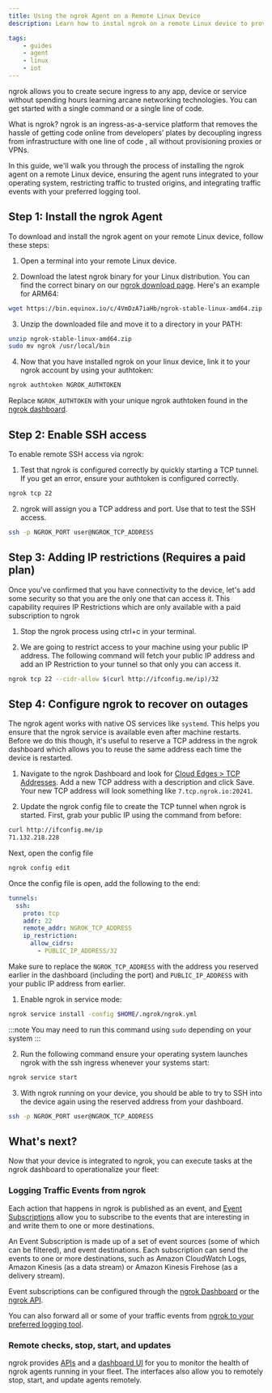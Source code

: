 ```yaml
---
title: Using the ngrok Agent on a Remote Linux Device
description: Learn how to instal ngrok on a remote Linux device to provide secure access and management.

tags:
    - guides
    - agent
    - linux
    - iot
---
```


ngrok allows you to create secure ingress to any app, device or service without spending hours learning arcane networking technologies. You can get started with a single command or a single line of code.

What is ngrok? ngrok is an ingress-as-a-service platform that removes the hassle of getting code online from developers’ plates by decoupling ingress from infrastructure with one line of code , all without provisioning proxies or VPNs. 

In this guide, we'll walk you through the process of installing the ngrok agent on a remote Linux device, ensuring the agent runs integrated to your operating system, restricting traffic to trusted origins, and integrating traffic events with your preferred logging tool.

## Step 1: Install the ngrok Agent
To download and install the ngrok agent on your remote Linux device, follow these steps:

1. Open a terminal into your remote Linux device.

2. Download the latest ngrok binary for your Linux distribution. You can find the correct binary on our [ngrok download page](https://ngrok.com/download). Here's an example for ARM64:

```bash
wget https://bin.equinox.io/c/4VmDzA7iaHb/ngrok-stable-linux-amd64.zip
```

3. Unzip the downloaded file and move it to a directory in your PATH:

```bash
unzip ngrok-stable-linux-amd64.zip
sudo mv ngrok /usr/local/bin
```

4. Now that you have installed ngrok on your linux device, link it to your ngrok account by using your authtoken:

```bash
ngrok authtoken NGROK_AUTHTOKEN
```

Replace `NGROK_AUTHTOKEN` with your unique ngrok authtoken found in the [ngrok dashboard](https://dashboard.ngrok.com/get-started/your-authtoken##).

## Step 2: Enable SSH access

To enable remote SSH access via ngrok:

1. Test that ngrok is configured correctly by quickly starting a TCP tunnel. If you get an error, ensure your authtoken is configured correctly.

```bash
ngrok tcp 22
```

2. ngrok will assign you a TCP address and port. Use that to test the SSH access.

```bash
ssh -p NGROK_PORT user@NGROK_TCP_ADDRESS
```

## Step 3: Adding IP restrictions (Requires a paid plan)

Once you've confirmed that you have connectivity to the device, let's add some security so that you are the only one that can access it. This capability requires IP Restrictions which are only available with a paid subscription to ngrok

1. Stop the ngrok process using ctrl+c in your terminal.

1. We are going to restrict access to your machine using your public IP address. The following command will fetch your public IP address and add an IP Restriction to your tunnel so that only you can access it. 

```bash
ngrok tcp 22 --cidr-allow $(curl http://ifconfig.me/ip)/32
```

## Step 4: Configure ngrok to recover on outages

The ngrok agent works with native OS services like `systemd`. This helps you ensure that the ngrok service is available even after machine restarts. Before we do this though, it's useful to reserve a TCP address in the ngrok dashboard which allows you to reuse the same address each time the device is restarted.

1. Navigate to the ngrok Dashboard and look for [Cloud Edges > TCP Addresses](https://dashboard.ngrok.com/cloud-edge/tcp-addresses). Add a new TCP address with a description and click Save. Your new TCP address will look something like `7.tcp.ngrok.io:20241`.

1. Update the ngrok config file to create the TCP tunnel when ngrok is started. First, grab your public IP using the command from before:

```bash
curl http://ifconfig.me/ip
71.132.218.228
```

Next, open the config file

```bash
ngrok config edit
```

Once the config file is open, add the following to the end:

```yaml
tunnels:
  ssh:
    proto: tcp
    addr: 22
    remote_addr: NGROK_TCP_ADDRESS
    ip_restriction:
      allow_cidrs:
        - PUBLIC_IP_ADDRESS/32
```

Make sure to replace the `NGROK_TCP_ADDRESS` with the address you reserved earlier in the dashboard (including the port) and `PUBLIC_IP_ADDRESS` with your public IP address from earlier.

1. Enable ngrok in service mode:

```bash
ngrok service install -config $HOME/.ngrok/ngrok.yml
```
:::note
You may need to run this command using `sudo` depending on your system
:::

2. Run the following command ensure your operating system launches ngrok with the ssh ingress whenever your systems start:

```bash
ngrok service start
```

3. With ngrok running on your device, you should be able to try to SSH into the device again using the reserved address from your dashboard.

```bash
ssh -p NGROK_PORT user@NGROK_TCP_ADDRESS
```

## What's next?

Now that your device is integrated to ngrok, you can ​​execute tasks at the ngrok dashboard to operationalize your fleet:

### Logging Traffic Events from ngrok

Each action that happens in ngrok is published as an event, and [Event Subscriptions](/docs/platform/events/) allow you to subscribe to the events that are interesting in and write them to one or more destinations.

An Event Subscription is made up of a set of event sources (some of which can be filtered), and event destinations. Each subscription can send the events to one or more destinations, such as Amazon CloudWatch Logs, Amazon Kinesis (as a data stream) or Amazon Kinesis Firehose (as a delivery stream).

Event subscriptions can be configured through the [ngrok Dashboard](https://dashboard.ngrok.com/events/subscriptions) or the [ngrok API](/docs/api/resources/event-destinations/).

You can also forward all or some of your traffic events from [ngrok to your preferred logging tool](/docs/platform/events/).

### Remote checks, stop, start, and updates

ngrok provides [APIs](/docs/api/resources/tunnel-sessions/#restart-tunnel-agent) and a [dashboard UI](https://dashboard.ngrok.com/tunnels/agents) for you to monitor the health of ngrok agents running in your fleet. The interfaces also allow you to remotely stop, start, and update agents remotely. 
